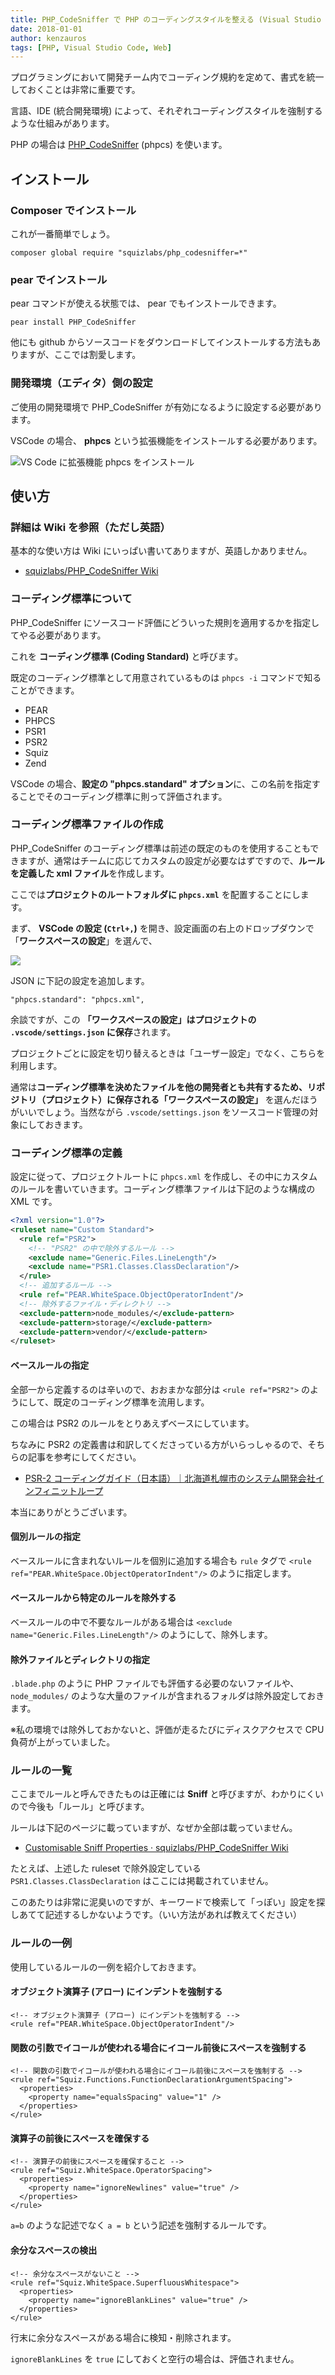 ```yaml
---
title: PHP_CodeSniffer で PHP のコーディングスタイルを整える (Visual Studio Code)
date: 2018-01-01
author: kenzauros
tags: [PHP, Visual Studio Code, Web]
---
```


プログラミングにおいて開発チーム内でコーディング規約を定めて、書式を統一しておくことは非常に重要です。

言語、IDE (統合開発環境) によって、それぞれコーディングスタイルを強制するような仕組みがあります。

PHP の場合は [PHP_CodeSniffer](https://github.com/squizlabs/PHP_CodeSniffer) (phpcs) を使います。

## インストール

### Composer でインストール

これが一番簡単でしょう。

```
composer global require "squizlabs/php_codesniffer=*"
```

### pear でインストール

pear コマンドが使える状態では、 pear でもインストールできます。

```
pear install PHP_CodeSniffer
```

他にも github からソースコードをダウンロードしてインストールする方法もありますが、ここでは割愛します。

### 開発環境（エディタ）側の設定

ご使用の開発環境で PHP_CodeSniffer が有効になるように設定する必要があります。

VSCode の場合、 **phpcs** という拡張機能をインストールする必要があります。

![VS Code に拡張機能 phpcs をインストール](images/php-codesniffer-with-vscode-1.png)

## 使い方

### 詳細は Wiki を参照（ただし英語）

基本的な使い方は Wiki にいっぱい書いてありますが、英語しかありません。

- [squizlabs/PHP_CodeSniffer Wiki](https://github.com/squizlabs/PHP_CodeSniffer/wiki)

### コーディング標準について

PHP_CodeSniffer にソースコード評価にどういった規則を適用するかを指定してやる必要があります。

これを **コーディング標準 (Coding Standard)** と呼びます。

既定のコーディング標準として用意されているものは `phpcs -i` コマンドで知ることができます。

- PEAR
- PHPCS
- PSR1
- PSR2
- Squiz
- Zend

VSCode の場合、**設定の "phpcs.standard" オプション**に、この名前を指定することでそのコーディング標準に則って評価されます。

### コーディング標準ファイルの作成

PHP_CodeSniffer のコーディング標準は前述の既定のものを使用することもできますが、通常はチームに応じてカスタムの設定が必要なはずですので、**ルールを定義した xml ファイル**を作成します。

ここでは**プロジェクトのルートフォルダに `phpcs.xml`** を配置することにします。

まず、 **VSCode の設定 (`Ctrl+,`)** を開き、設定画面の右上のドロップダウンで「**ワークスペースの設定**」を選んで、 

![](images/php-codesniffer-with-vscode-2.png)

JSON に下記の設定を追加します。

```
"phpcs.standard": "phpcs.xml",
```

余談ですが、この **「ワークスペースの設定」はプロジェクトの `.vscode/settings.json` に保存**されます。

プロジェクトごとに設定を切り替えるときは「ユーザー設定」でなく、こちらを利用します。

通常は**コーディング標準を決めたファイルを他の開発者とも共有するため、リポジトリ（プロジェクト）に保存される「ワークスペースの設定」** を選んだほうがいいでしょう。当然ながら `.vscode/settings.json` をソースコード管理の対象にしておきます。

### コーディング標準の定義

設定に従って、プロジェクトルートに `phpcs.xml` を作成し、その中にカスタムのルールを書いていきます。コーディング標準ファイルは下記のような構成の XML です。

```xml
<?xml version="1.0"?>
<ruleset name="Custom Standard">
  <rule ref="PSR2">
    <!-- "PSR2" の中で除外するルール -->
    <exclude name="Generic.Files.LineLength"/>
    <exclude name="PSR1.Classes.ClassDeclaration"/>
  </rule>
  <!-- 追加するルール -->
  <rule ref="PEAR.WhiteSpace.ObjectOperatorIndent"/>
  <!-- 除外するファイル・ディレクトリ -->
  <exclude-pattern>node_modules/</exclude-pattern>
  <exclude-pattern>storage/</exclude-pattern>
  <exclude-pattern>vendor/</exclude-pattern>
</ruleset>
```

#### ベースルールの指定

全部一から定義するのは辛いので、おおまかな部分は `<rule ref="PSR2">` のようにして、既定のコーディング標準を流用します。

この場合は PSR2 のルールをとりあえずベースにしています。

ちなみに PSR2 の定義書は和訳してくださっている方がいらっしゃるので、そちらの記事を参考にしてください。

- [PSR-2 コーディングガイド（日本語）｜北海道札幌市のシステム開発会社インフィニットループ](http://www.infiniteloop.co.jp/docs/psr/psr-2-coding-style-guide.html)

本当にありがとうございます。

#### 個別ルールの指定

ベースルールに含まれないルールを個別に追加する場合も `rule` タグで `<rule ref="PEAR.WhiteSpace.ObjectOperatorIndent"/>` のように指定します。

#### ベースルールから特定のルールを除外する

ベースルールの中で不要なルールがある場合は `<exclude name="Generic.Files.LineLength"/>` のようにして、除外します。

#### 除外ファイルとディレクトリの指定

`.blade.php` のように PHP ファイルでも評価する必要のないファイルや、 `node_modules/` のような大量のファイルが含まれるフォルダは除外設定しておきます。

※私の環境では除外しておかないと、評価が走るたびにディスクアクセスで CPU 負荷が上がっていました。

### ルールの一覧

ここまでルールと呼んできたものは正確には **Sniff** と呼びますが、わかりにくいので今後も「ルール」と呼びます。

ルールは下記のページに載っていますが、なぜか全部は載っていません。

- [Customisable Sniff Properties · squizlabs/PHP_CodeSniffer Wiki](https://github.com/squizlabs/PHP_CodeSniffer/wiki/Customisable-Sniff-Properties)

たとえば、上述した ruleset で除外設定している `PSR1.Classes.ClassDeclaration` はここには掲載されていません。

このあたりは非常に泥臭いのですが、キーワードで検索して「っぽい」設定を探しあてて記述するしかないようです。（いい方法があれば教えてください）

### ルールの一例

使用しているルールの一例を紹介しておきます。

#### オブジェクト演算子 (アロー) にインデントを強制する
```
<!-- オブジェクト演算子 (アロー) にインデントを強制する -->
<rule ref="PEAR.WhiteSpace.ObjectOperatorIndent"/>
```

#### 関数の引数でイコールが使われる場合にイコール前後にスペースを強制する

```
<!-- 関数の引数でイコールが使われる場合にイコール前後にスペースを強制する -->
<rule ref="Squiz.Functions.FunctionDeclarationArgumentSpacing">
  <properties>
    <property name="equalsSpacing" value="1" />
  </properties>
</rule>
```

#### 演算子の前後にスペースを確保する

```
<!-- 演算子の前後にスペースを確保すること -->
<rule ref="Squiz.WhiteSpace.OperatorSpacing">
  <properties>
    <property name="ignoreNewlines" value="true" />
  </properties>
</rule>
```

`a=b` のような記述でなく `a = b` という記述を強制するルールです。

#### 余分なスペースの検出

```
<!-- 余分なスペースがないこと -->
<rule ref="Squiz.WhiteSpace.SuperfluousWhitespace">
  <properties>
    <property name="ignoreBlankLines" value="true" />
  </properties>
</rule>
```

行末に余分なスペースがある場合に検知・削除されます。

`ignoreBlankLines` を `true` にしておくと空行の場合は、評価されません。

